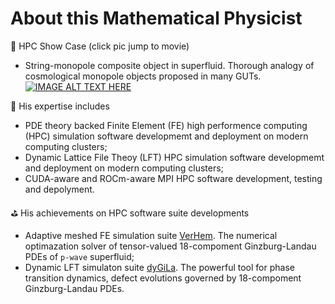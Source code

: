 # About this Mathematical Physicist
🤠 HPC Show Case (click pic jump to movie)
- String-monopole composite object in superfluid. Thorough analogy of cosmological monopole objects proposed in many GUTs.
[![IMAGE ALT TEXT HERE](https://img.youtube.com/vi/gaHUai2RmUU/0.jpg)](https://www.youtube.com/watch?v=gaHUai2RmUU)

🔭 His expertise includes 
- PDE theory backed Finite Element (FE) high performence computing (HPC) simulation software developmemt and deployment on modern computing clusters;
- Dynamic Lattice File Theoy (LFT) HPC simulation software developmemt and deployment on modern computing clusters;
- CUDA-aware and ROCm-aware MPI HPC software development, testing and depolyment.

<!--🔍 His scientific research includes
- Symmetry breaking Phase transition and phase transition dynamics in extreme low temperature Fermi fluid, Copper pairing indeced superfluidity;
- Topological defects in different symmetry breaking phases of superfluid, cosmological phase transition and phase transitons in grand unified theory;
- HPC simulations of phase transtion dynamics and topological defects.-->

⛳ His achievements on HPC software suite developments
- Adaptive meshed FE simulation suite [VerHem](https://verhem.github.io). The numerical optimazation solver of tensor-valued 18-compoment Ginzburg-Landau PDEs of `p-wave` superfluid;
- Dynamic LFT simulaton suite [dyGiLa](https://dygila.github.io/). The powerful tool for phase transition dynamics, defect evolutions governed by 18-compoment Ginzburg-Landau PDEs.

<!--<iframe width="560" height="315" src="https://www.youtube.com/embed/gaHUai2RmUU?si=2Ijg45A5rhx9HpCP" frameborder="0"> </iframe>-->


<!--
**timohyva/timohyva** is a ✨ _special_ ✨ repository because its `README.md` (this file) appears on your GitHub profile.

Here are some ideas to get you started:

- 🔭 I’m currently working on ...
- 🌱 I’m currently learning ...
- 👯 I’m looking to collaborate on ...
- 🤔 I’m looking for help with ...
- 💬 Ask me about ...
- 📫 How to reach me: ...
- 😄 Pronouns: ...
- ⚡ Fun fact: ...
-->
